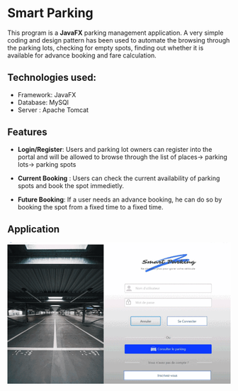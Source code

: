 # Smart Parking

This program is a **JavaFX** parking management application.
A very simple coding and design pattern has been used to automate the browsing through the parking lots, checking for empty spots, finding out whether it is available for advance booking and fare calculation.

## Technologies used:
- Framework: JavaFX
- Database: MySQl
- Server :  Apache Tomcat

## Features

- **Login/Register**: Users and parking lot owners can register into the portal and will be allowed to browse through the list of places-> parking lots-> parking spots

- **Current Booking** : Users can check the current availability of parking spots and book the spot immedietly.

- **Future Booking**:  If a user needs an advance booking, he can do so by booking the spot from a fixed time to a fixed time.

## Application

![Application](https://github.com/AbdoulBaguiM/SmartParking/blob/main/application.gif)
